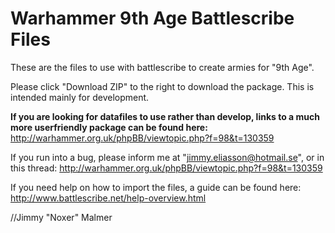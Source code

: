 # Warhammer 9th Age Battlescribe Files

These are the files to use with battlescribe to create armies for "9th Age".

Please click "Download ZIP" to the right to download the package. This is intended mainly for development.

**If you are looking for datafiles to use rather than develop, links to a much more userfriendly package can be found here:** http://warhammer.org.uk/phpBB/viewtopic.php?f=98&t=130359

If you run into a bug, please inform me at "jimmy.eliasson@hotmail.se", or in this thread: http://warhammer.org.uk/phpBB/viewtopic.php?f=98&t=130359

If you need help on how to import the files, a guide can be found here: http://www.battlescribe.net/help-overview.html

//Jimmy "Noxer" Malmer